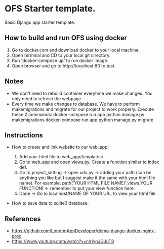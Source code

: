 # OFS Starter template.

Basic Django app starter template. 


## How to build and run OFS using docker

 1. Go to docker.com and download docker to your local machine.
 2. Open terminal and CD to your local git directory.
 3. Run 'docker-compose up' to run docker image.
 4. Open browser and go to http://localhost:80 to test.

## Notes
- We don't need to rebuild container everytime we make changes. You only need to refresh the webpage.
- Every time we make changes to database. We have to perform makemigrations and migrate for our project to work properly. Execute these 2 commands:
    docker-compose run app python manage.py makemigrations
    docker-compose run app python manage.py migrate

## Instructions
- How to create and link website to our web_app:
    1. Add your html file to web_app/templates/ 
    2. Go to web_app and open views.py. Create a function similar to index def.
    3. Go to project_setting -> open urls.py -> adding your path (can be anything you like but I suggest make it the same with your html file name). For example:
        path('YOUR HTML FILE NAME/',views.YOUR FUNCTION) <- remember to put your view function here.
    4. Done -> Go to localhost/NAME OF YOUR URL to view your html file.

- How to save data to sqlite3 database.   
## References
- https://github.com/LondonAppDeveloper/demo-django-docker-nginx-prod
- https://www.youtube.com/watch?v=nh1ynJGJuT8
